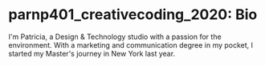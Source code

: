 # parnp401_creativecoding_2020: Bio

I'm Patricia, a Design & Technology studio with a passion for the environment. With a marketing and communication degree in my pocket, I started my Master's journey in New York last year. 

